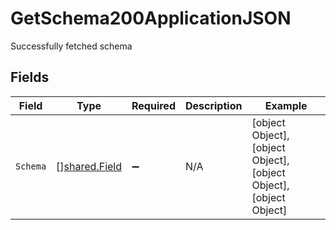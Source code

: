 # GetSchema200ApplicationJSON

Successfully fetched schema


## Fields

| Field                                                           | Type                                                            | Required                                                        | Description                                                     | Example                                                         |
| --------------------------------------------------------------- | --------------------------------------------------------------- | --------------------------------------------------------------- | --------------------------------------------------------------- | --------------------------------------------------------------- |
| `Schema`                                                        | [][shared.Field](../../models/shared/field.md)                  | :heavy_minus_sign:                                              | N/A                                                             | [object Object],[object Object],[object Object],[object Object] |